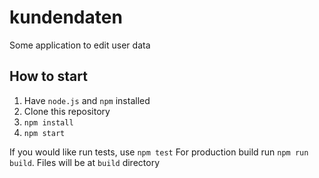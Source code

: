 # kundendaten
Some application to edit user data


## How to start

1. Have `node.js` and `npm` installed
2. Clone this repository
3. `npm install`
4. `npm start`

If you would like run tests, use `npm test`
For production build run `npm run build`. Files will be at `build` directory
